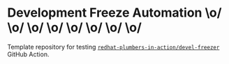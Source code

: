 # Development Freeze Automation \o/ \o/ \o/ \o/ \o/ \o/ \o/ \o/

Template repository for testing [`redhat-plumbers-in-action/devel-freezer`](https://github.com/redhat-plumbers-in-action/devel-freezer) GitHub Action.
